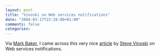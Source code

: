 ```yaml
---
layout: post
title: "Vinoski on Web services notifications"
date: "2004-03-17T22:28:00+01:00"
comments: false
categories: 
---
```


<p>Via <a href="http://www.markbaker.ca/2002/09/Blog/2004/03/11#2004-03-vinoski-notifications">Mark Baker</a>, I came across this very nice <a href="http://www.iona.com/hyplan/vinoski/pdfs/IEEE-Web_Services_Notifications.pdf">article</a> by <a href="http://www.iona.com/blogs/vinoski/">Steve Vinoski</a> on Web services notifications.</p>



